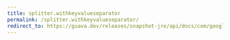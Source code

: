 ```yaml
---
title: splitter.withkeyvalueseparator
permalink: /splitter.withkeyvalueseparator/
redirect_to: https://guava.dev/releases/snapshot-jre/api/docs/com/google/common/base/Splitter.html#withKeyValueSeparator-char-
---
```

